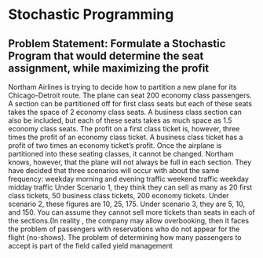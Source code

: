 # Stochastic Programming
##  Problem Statement: Formulate a Stochastic Program that would determine the seat assignment, while maximizing the profit
Northam Airlines is trying to decide how to partition a new plane for its Chicago-Detroit route. The plane can seat 200 economy class passengers. A section can be partitioned off for first class seats but each of these seats takes the space of 2 economy class seats. A business class section can also be included, but each of these seats takes as much space as 1.5 economy class seats.
The profit on a first class ticket is, however, three times the profit of an economy class ticket. A business class ticket has a profit of two times an economy ticket’s profit.
Once the airplane is partitioned into these seating classes, it cannot be changed. Northam knows, however, that the plane will not always be full in each section.
They have decided that three scenarios will occur with about the same frequency: weekday morning and evening traffic
weekend traffic
weekday midday traffic
Under Scenario 1, they think they can sell as many as 20 first class tickets, 50 business class tickets, 200 economy tickets. Under scenario 2, these figures are 10, 25, 175. Under scenario 3, they are 5, 10, and 150.
You can assume they cannot sell more tickets than seats in each of the sections.(In reality , the company may allow overbooking, then it faces the problem of passengers with reservations who do not appear for the flight (no-shows). The problem of determining how many passengers to accept is part of the field called yield management

